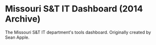 # Missouri S&T IT Dashboard (2014 Archive)
The Missouri S&amp;T IT department's tools dashboard. Originally created by Sean Apple.
